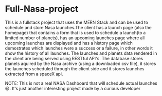 # Full-Nasa-project
 This is a fullstack project that  uses the MERN Stack and can be used to schedule and store Nasa launches.The client has a launch page (also the homepage) that contains a form that is used to schedule a launch(to a limited number of planets), has an upcoming launches page where all upcoming launches are displayed and has a history page which demostrates which launches were a success or a failure, in other words it show the history of all launches. The launches and planets data rendered in the client are being served using RESTful API's. The database stores planets aquired by the Nasa archive (using a downloaded csv file), it stores the launches scheduled through the client side and it stores launches extracted from a spaceX api.

 NOTE: This is not a real NASA Dashboard that will schedule actual launches 😆. It's just another interesting project made by a curious developer
